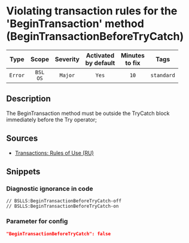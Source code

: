 # Violating transaction rules for the 'BeginTransaction' method (BeginTransactionBeforeTryCatch)

 |  Type   |        Scope        | Severity | Activated<br>by default | Minutes<br>to fix |    Tags    |
 |:-------:|:-------------------:|:--------:|:-----------------------------:|:-----------------------:|:----------:|
 | `Error` | `BSL`<br>`OS` | `Major`  |             `Yes`             |          `10`           | `standard` | 

<!-- Блоки выше заполняются автоматически, не трогать -->
## Description

The BeginTransaction method must be outside the TryCatch block immediately before the Try operator;

## Sources

+ [Transactions: Rules of Use (RU)](https://its.1c.ru/db/v8std/content/783/hdoc/_top/)

## Snippets

<!-- Блоки ниже заполняются автоматически, не трогать -->
### Diagnostic ignorance in code

```bsl
// BSLLS:BeginTransactionBeforeTryCatch-off
// BSLLS:BeginTransactionBeforeTryCatch-on
```

### Parameter for config

```json
"BeginTransactionBeforeTryCatch": false
```
